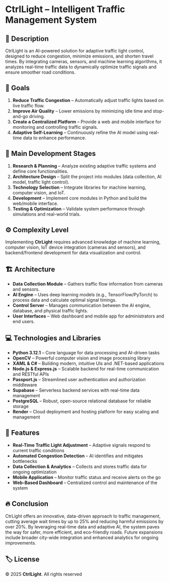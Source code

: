 # CtrlLight – Intelligent Traffic Management System

## 📌 Description
CtrlLight is an AI-powered solution for adaptive traffic light control, designed to reduce congestion, minimize emissions, and shorten travel times. By integrating cameras, sensors, and machine learning algorithms, it analyzes real-time traffic data to dynamically optimize traffic signals and ensure smoother road conditions.

## 🎯 Goals
1. **Reduce Traffic Congestion** – Automatically adjust traffic lights based on live traffic flow.  
2. **Improve Air Quality** – Lower emissions by minimizing idle time and stop-and-go driving.  
3. **Create a Centralized Platform** – Provide a web and mobile interface for monitoring and controlling traffic signals.  
4. **Adaptive Self-Learning** – Continuously refine the AI model using real-time data to enhance performance.

## 🔨 Main Development Stages
1. **Research & Planning** – Analyze existing adaptive traffic systems and define core functionalities.  
2. **Architecture Design** – Split the project into modules (data collection, AI model, traffic light control).  
3. **Technology Selection** – Integrate libraries for machine learning, computer vision, and IoT.  
4. **Development** – Implement core modules in Python and build the web/mobile interface.  
5. **Testing & Optimization** – Validate system performance through simulations and real-world trials.

## ⚙️ Complexity Level
Implementing **CtrLight** requires advanced knowledge of machine learning, computer vision, IoT device integration (cameras and sensors), and backend/frontend development for data visualization and control.

## 🏗️ Architecture
- **Data Collection Module** – Gathers traffic flow information from cameras and sensors.  
- **AI Engine** – Uses deep learning models (e.g., TensorFlow/PyTorch) to process data and calculate optimal signal timings.  
- **Control Server** – Manages communication between the AI engine, database, and physical traffic lights.  
- **User Interfaces** – Web dashboard and mobile app for administrators and end users.

## 💻 Technologies and Libraries
- **Python 3.12.1** – Core language for data processing and AI-driven tasks  
- **OpenCV** – Powerful computer vision and image processing library  
- **XAML & C#** – Building modern, intuitive UIs and .NET-based applications  
- **Node.js & Express.js** – Scalable backend for real-time communication and RESTful APIs  
- **Passport.js** – Streamlined user authentication and authorization middleware  
- **Supabase** – Serverless backend services with real-time data management  
- **PostgreSQL** – Robust, open-source relational database for reliable storage  
- **Render** – Cloud deployment and hosting platform for easy scaling and management

## 🚀 Features
- **Real-Time Traffic Light Adjustment** – Adaptive signals respond to current traffic conditions  
- **Automated Congestion Detection** – AI identifies and mitigates bottlenecks  
- **Data Collection & Analytics** – Collects and stores traffic data for ongoing optimization  
- **Mobile Application** – Monitor traffic status and receive alerts on the go  
- **Web-Based Dashboard** – Centralized control and maintenance of the system

## 🔥 Conclusion
CtrLight offers an innovative, data-driven approach to traffic management, cutting average wait times by up to 25% and reducing harmful emissions by over 20%. By leveraging real-time data and adaptive AI, the system paves the way for safer, more efficient, and eco-friendly roads. Future expansions include broader city-wide integration and enhanced analytics for ongoing improvements.

## 🏷️ License
© 2025 **CtrlLight**. All rights reserved
